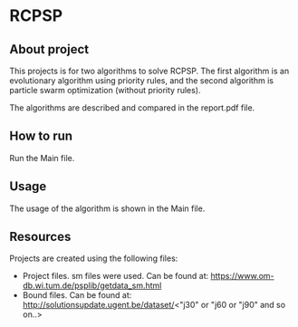 # RCPSP
## About project 
This projects is for two algorithms to solve RCPSP.
The first algorithm is an evolutionary algorithm using priority rules,
and the second algorithm is particle swarm optimization (without priority rules).

The algorithms are described and compared in the report.pdf file.


## How to run
Run the Main file.

## Usage
The usage of the algorithm is shown in the Main file.


## Resources
Projects are created using the following files:
- Project files. sm files were used. Can be found at: https://www.om-db.wi.tum.de/psplib/getdata_sm.html 
- Bound files. Can be found at: http://solutionsupdate.ugent.be/dataset/<"j30" or "j60 or "j90" and so on..>

